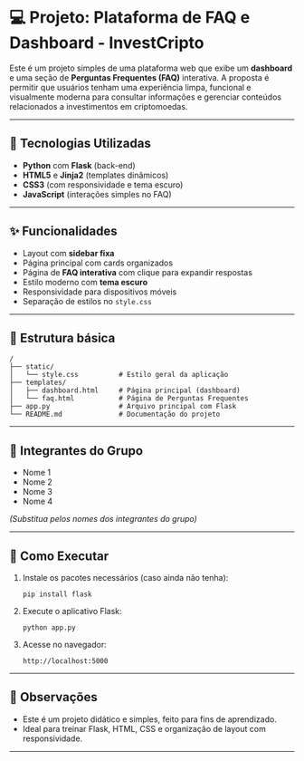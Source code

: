 # 💻 Projeto: Plataforma de FAQ e Dashboard - InvestCripto

Este é um projeto simples de uma plataforma web que exibe um **dashboard** e uma seção de **Perguntas Frequentes (FAQ)** interativa. A proposta é permitir que usuários tenham uma experiência limpa, funcional e visualmente moderna para consultar informações e gerenciar conteúdos relacionados a investimentos em criptomoedas.

---

## 🔧 Tecnologias Utilizadas

- **Python** com **Flask** (back-end)
- **HTML5** e **Jinja2** (templates dinâmicos)
- **CSS3** (com responsividade e tema escuro)
- **JavaScript** (interações simples no FAQ)

---

## ✨ Funcionalidades

- Layout com **sidebar fixa**
- Página principal com cards organizados
- Página de **FAQ interativa** com clique para expandir respostas
- Estilo moderno com **tema escuro**
- Responsividade para dispositivos móveis
- Separação de estilos no `style.css`

---

## 📁 Estrutura básica

```
/
├── static/
│   └── style.css          # Estilo geral da aplicação
├── templates/
│   ├── dashboard.html     # Página principal (dashboard)
│   └── faq.html           # Página de Perguntas Frequentes
├── app.py                 # Arquivo principal com Flask
└── README.md              # Documentação do projeto
```

---

## 👥 Integrantes do Grupo

- Nome 1
- Nome 2
- Nome 3
- Nome 4

_(Substitua pelos nomes dos integrantes do grupo)_

---

## 🚀 Como Executar

1. Instale os pacotes necessários (caso ainda não tenha):
   ```
   pip install flask
   ```

2. Execute o aplicativo Flask:
   ```
   python app.py
   ```

3. Acesse no navegador:
   ```
   http://localhost:5000
   ```

---

## 📌 Observações

- Este é um projeto didático e simples, feito para fins de aprendizado.
- Ideal para treinar Flask, HTML, CSS e organização de layout com responsividade.

---